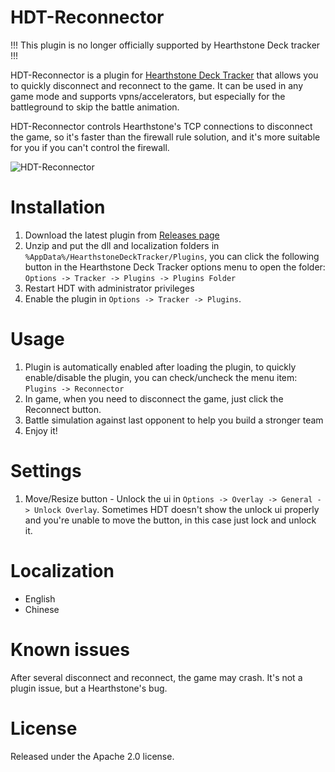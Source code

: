 # HDT-Reconnector
!!! This plugin is no longer officially supported by Hearthstone Deck tracker !!!

HDT-Reconnector is a plugin for [Hearthstone Deck Tracker](https://github.com/HearthSim/Hearthstone-Deck-Tracker) that allows you to quickly disconnect and reconnect to the game. It can be used in any game mode and supports vpns/accelerators, but especially for the battleground to skip the battle animation.  
 
HDT-Reconnector controls Hearthstone's TCP connections to disconnect the game, so it's faster than the firewall rule solution, and it's more suitable for you if you can't control the firewall.

![HDT-Reconnector](images/sample.png?raw=true)

# Installation
1. Download the latest plugin from [Releases page](https://github.com/hizenzen/HSReconnect/releases/tag/Download)
2. Unzip and put the dll and localization folders in `%AppData%/HearthstoneDeckTracker/Plugins`,  you can click the following button in the Hearthstone Deck Tracker options menu to open the folder: `Options -> Tracker -> Plugins -> Plugins Folder`
3. Restart HDT with administrator privileges
4. Enable the plugin in `Options -> Tracker -> Plugins`.

# Usage

1. Plugin is automatically enabled after loading the plugin, to quickly enable/disable the plugin, you can check/uncheck the menu item: `Plugins -> Reconnector`
2. In game, when you need to disconnect the game, just click the Reconnect button.
3. Battle simulation against last opponent to help you build a stronger team
4. Enjoy it!

# Settings
1. Move/Resize button - Unlock the ui in `Options -> Overlay -> General -> Unlock Overlay`. Sometimes HDT doesn't show the unlock ui properly and you're unable to move the button, in this case just lock and unlock it.

# Localization 
- English
- Chinese

# Known issues
After several disconnect and reconnect, the game may crash. It's not a plugin issue, but a Hearthstone's bug.

# License
Released under the Apache 2.0 license.
